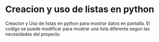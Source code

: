 # Creacion y uso de listas en python
Creacion y Uso de listas en python para mostrar datos en pantalla.
El codigo se puede modificar para mostrar una lista diferente segun las necesidades del proyecto.